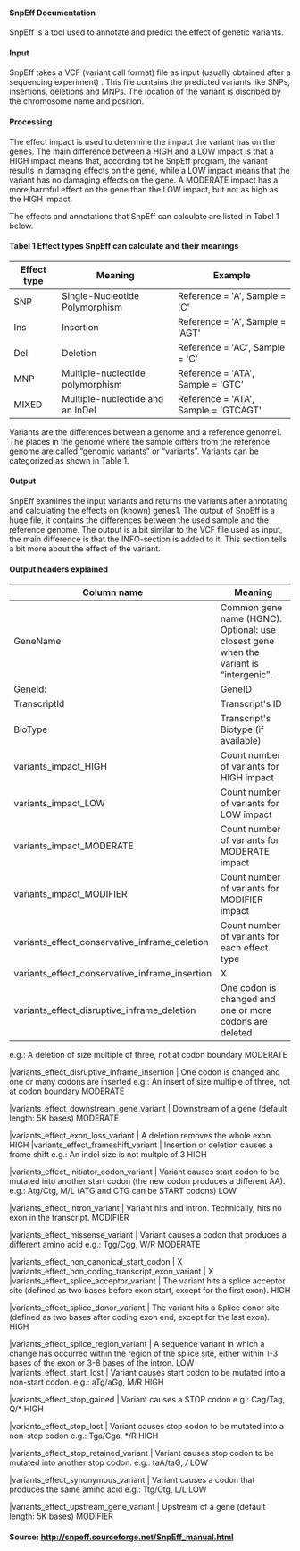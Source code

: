  #### SnpEff Documentation

SnpEff is a tool used to annotate and predict the effect of genetic variants.

 #### Input
SnpEff takes a VCF (variant call format) file as input (usually obtained after a sequencing experiment) . This file contains the predicted variants like SNPs, insertions, deletions and MNPs.
The location of the variant is discribed by the chromosome name and position.

 #### Processing
The effect impact is used to determine the impact the variant has on the genes. The main difference between a HIGH and a LOW impact is that a HIGH impact means that, according tot he SnpEff program, the variant results in damaging effects on the gene, while a LOW impact means that the variant has no damaging effects on the gene. A MODERATE impact has a more harmful effect on the gene than the LOW impact, but not as high as the HIGH impact.

The effects and annotations that SnpEff can calculate are listed in Tabel 1 below.

 #### Tabel 1 Effect types SnpEff can calculate and their meanings
|Effect type  | Meaning                          | Example                              |
|-------------|----------------------------------|--------------------------------------|
|SNP 	      | Single-Nucleotide Polymorphism   | Reference = 'A', Sample = 'C'        |
|Ins          | Insertion                        | Reference = 'A', Sample = 'AGT'      |
|Del          | Deletion                         | Reference = 'AC', Sample = 'C'       |
|MNP          | Multiple-nucleotide polymorphism | Reference = 'ATA', Sample = 'GTC'    |
|MIXED        | Multiple-nucleotide and an InDel | Reference = 'ATA', Sample = 'GTCAGT' |


Variants are the differences between a genome and a reference genome1. The places in the genome where the sample differs from the reference genome are called “genomic variants” or “variants”. Variants can be categorized as shown in Table 1.

 #### Output
SnpEff examines the input variants and returns the variants after annotating and calculating the effects on (known) genes1. The output of SnpEff is a huge file, it contains the differences between the used sample and the reference genome. The output is a bit similar to the VCF file used as input, the main difference is that the INFO-section is added to it. This section tells a bit more about the effect of the variant.


 #### Output headers explained
|Column name						| Meaning								  |
| ----------------------------------------------------- | ----------------------------------------------------------------------- |
|GeneName						| Common gene name (HGNC). Optional: use closest gene when the variant is “intergenic”. |
|GeneId: 						| GeneID
|TranscriptId 						| Transcript's ID
|BioType						| Transcript's Biotype (if available)
|variants_impact_HIGH					| Count number of variants for HIGH impact				
|variants_impact_LOW 					| Count number of variants for LOW impact
|variants_impact_MODERATE 				| Count number of variants for MODERATE impact
|variants_impact_MODIFIER 				| Count number of variants for MODIFIER impact
|variants_effect_conservative_inframe_deletion	 	| Count number of variants for each effect type
|variants_effect_conservative_inframe_insertion		| X	
|variants_effect_disruptive_inframe_deletion 		| One codon is changed and one or more codons are deleted
e.g.: A deletion of size multiple of three, not at codon boundary MODERATE

|variants_effect_disruptive_inframe_insertion 		| One codon is changed and one or many codons are inserted
e.g.: An insert of size multiple of three, not at codon boundary MODERATE

|variants_effect_downstream_gene_variant 		| Downstream of a gene (default length: 5K bases)  MODERATE
	
|variants_effect_exon_loss_variant 			| A deletion removes the whole exon.  HIGH
|variants_effect_frameshift_variant 			| Insertion or deletion causes a frame shift
e.g.: An indel size is not multple of 3 HIGH
	
|variants_effect_initiator_codon_variant 		| Variant causes start codon to be mutated into another start codon (the new codon produces a different AA).
e.g.: Atg/Ctg, M/L (ATG and CTG can be START codons) LOW

|variants_effect_intron_variant 			| Variant hits and intron. Technically, hits no exon in the transcript.	MODIFIER
		
|variants_effect_missense_variant 			| Variant causes a codon that produces a different amino acid
e.g.: Tgg/Cgg, W/R 	MODERATE

|variants_effect_non_canonical_start_codon 		| X	
|variants_effect_non_coding_transcript_exon_variant 	| X
|variants_effect_splice_acceptor_variant 		| The variant hits a splice acceptor site (defined as two bases before exon start, except for the first exon). 	HIGH
	
|variants_effect_splice_donor_variant 			| The variant hits a Splice donor site (defined as two bases after coding exon end, except for the last exon). 	HIGH

|variants_effect_splice_region_variant 			| A sequence variant in which a change has occurred within the region of the splice site, either within 1-3 bases of the exon or 3-8 bases of the intron. 	LOW 	
|variants_effect_start_lost 				| Variant causes start codon to be mutated into a non-start codon.
e.g.: aTg/aGg, M/R 	HIGH

|variants_effect_stop_gained 				| Variant causes a STOP codon
e.g.: Cag/Tag, Q/* 	HIGH

|variants_effect_stop_lost 				| Variant causes stop codon to be mutated into a non-stop codon
e.g.: Tga/Cga, */R 	HIGH

|variants_effect_stop_retained_variant 			| Variant causes stop codon to be mutated into another stop codon.
e.g.: taA/taG, */* 	LOW

|variants_effect_synonymous_variant 			| Variant causes a codon that produces the same amino acid
e.g.: Ttg/Ctg, L/L 	LOW
	
|variants_effect_upstream_gene_variant 			| Upstream of a gene (default length: 5K bases) 	MODIFIER

 #### Source: http://snpeff.sourceforge.net/SnpEff_manual.html
